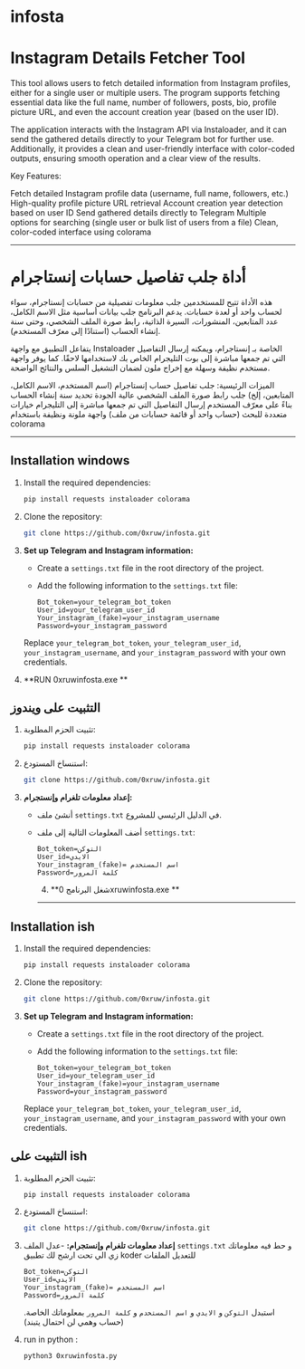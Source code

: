 # infosta

<h1> Instagram Details Fetcher Tool </h1>
<p>
This tool allows users to fetch detailed information from Instagram profiles, either for a single user or multiple users. The program supports fetching essential data like the full name, number of followers, posts, bio, profile picture URL, and even the account creation year (based on the user ID).

The application interacts with the Instagram API via Instaloader, and it can send the gathered details directly to your Telegram bot for further use. Additionally, it provides a clean and user-friendly interface with color-coded outputs, ensuring smooth operation and a clear view of the results.

Key Features:

Fetch detailed Instagram profile data (username, full name, followers, etc.)
High-quality profile picture URL retrieval
Account creation year detection based on user ID
Send gathered details directly to Telegram
Multiple options for searching (single user or bulk list of users from a file)
Clean, color-coded interface using colorama
</p>

-----------------------------------------------------------------------------------------------------------------------------------------------------------------------------------------------------------------------------------------------

<h1>أداة جلب تفاصيل حسابات إنستاجرام</h1>

<p>

هذه الأداة تتيح للمستخدمين جلب معلومات تفصيلية من حسابات إنستاجرام، سواء لحساب واحد أو لعدة حسابات. يدعم البرنامج جلب بيانات أساسية مثل الاسم الكامل، عدد المتابعين، المنشورات، السيرة الذاتية، رابط صورة الملف الشخصي، وحتى سنة إنشاء الحساب (استنادًا إلى معرّف المستخدم).

يتفاعل التطبيق مع واجهة Instaloader الخاصة بـ إنستاجرام، ويمكنه إرسال التفاصيل التي تم جمعها مباشرة إلى بوت التليجرام الخاص بك لاستخدامها لاحقًا. كما يوفر واجهة مستخدم نظيفة وسهلة مع إخراج ملون لضمان التشغيل السلس والنتائج الواضحة.

الميزات الرئيسية:
جلب تفاصيل حساب إنستاجرام (اسم المستخدم، الاسم الكامل، المتابعين، إلخ)
جلب رابط صورة الملف الشخصي عالية الجودة
تحديد سنة إنشاء الحساب بناءً على معرّف المستخدم
إرسال التفاصيل التي تم جمعها مباشرة إلى التليجرام
خيارات متعددة للبحث (حساب واحد أو قائمة حسابات من ملف)
واجهة ملونة ونظيفة باستخدام colorama
</p>


-----------------------------------------------------------------------------------------------------------------------------------------------------------------------------------------------------------------------------------------------

## Installation windows

1. Install the required dependencies:
   ```bash
   pip install requests instaloader colorama
   ```

2. Clone the repository:
   ```bash
   git clone https://github.com/0xruw/infosta.git
   ```

3. **Set up Telegram and Instagram information:**
   - Create a `settings.txt` file in the root directory of the project.
   - Add the following information to the `settings.txt` file:

     ```
     Bot_token=your_telegram_bot_token
     User_id=your_telegram_user_id
     Your_instagram_(fake)=your_instagram_username
     Password=your_instagram_password
     ```

   Replace `your_telegram_bot_token`, `your_telegram_user_id`, `your_instagram_username`, and `your_instagram_password` with your own credentials.

  4. **RUN 0xruwinfosta.exe **


## التثبيت على ويندوز

1. تثبيت الحزم المطلوبة:
   ```bash
   pip install requests instaloader colorama
   ```

2. استنساخ المستودع:
   ```bash
   git clone https://github.com/0xruw/infosta.git
   ```

3. **إعداد معلومات تلغرام وإنستجرام:**
   - أنشئ ملف `settings.txt` في الدليل الرئيسي للمشروع.
   - أضف المعلومات التالية إلى ملف `settings.txt`:

     ```
     Bot_token=التوكن
     User_id=الايدي
     Your_instagram_(fake)= اسم المستخدم
     Password=كلمة المرور
     ```
       4. **شغل البرنامج  0xruwinfosta.exe **


     -----------------------------------------------------------------------------------------------------------------------------------------------------------------------------------------------------------------------------------------------

## Installation  ish

1. Install the required dependencies:
   ```bash
   pip install requests instaloader colorama
   ```

2. Clone the repository:
   ```bash
   git clone https://github.com/0xruw/infosta.git
   ```

3. **Set up Telegram and Instagram information:**
   - Create a `settings.txt` file in the root directory of the project.
   - Add the following information to the `settings.txt` file:

     ```
     Bot_token=your_telegram_bot_token
     User_id=your_telegram_user_id
     Your_instagram_(fake)=your_instagram_username
     Password=your_instagram_password
     ```

   Replace `your_telegram_bot_token`, `your_telegram_user_id`, `your_instagram_username`, and `your_instagram_password` with your own credentials.
## التثبيت على ish

1. تثبيت الحزم المطلوبة:
   ```bash
   pip install requests instaloader colorama
   ```

2. استنساخ المستودع:
   ```bash
   git clone https://github.com/0xruw/infosta.git
   ```

3. **إعداد معلومات تلغرام وإنستجرام:**
   -عدل الملف `settings.txt` و حط فيه معلوماتك زي الي تحت
   ارشح لك تطبيق koder للتعديل الملفات

     ```
     Bot_token=التوكن
     User_id=الايدي
     Your_instagram_(fake)= اسم المستخدم
     Password=كلمة المرور
     ```


   استبدل `التوكن` و `الايدي` و `اسم المستخدم` و `كلمة المرور` بمعلوماتك الخاصة. (حساب وهمي لن احتمال يتبند)

  4. run in python :
     ```
     python3 0xruwinfosta.py
     ```
